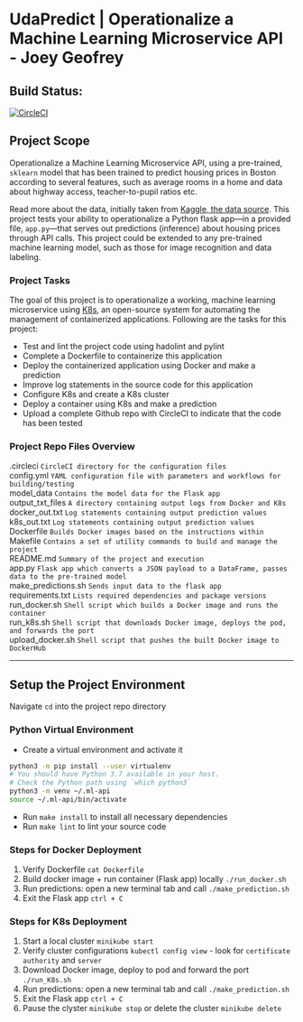 # UdaPredict | Operationalize a Machine Learning Microservice API - Joey Geofrey

## Build Status:
[![CircleCI](https://dl.circleci.com/status-badge/img/gh/joeygeofrey/IAC-K8s-operationalize-ML-microservice-api/tree/main.svg?style=svg)](https://dl.circleci.com/status-badge/redirect/gh/joeygeofrey/IAC-K8s-operationalize-ML-microservice-api/tree/main)

## Project Scope

Operationalize a Machine Learning Microservice API, using a pre-trained, `sklearn` model that has been trained to predict housing prices in Boston according to several features, such as average rooms in a home and data about highway access, teacher-to-pupil ratios etc. 

Read more about the data, initially taken from [Kaggle, the data source](https://www.kaggle.com/c/boston-housing). This project tests your ability to operationalize a Python flask app—in a provided file, `app.py`—that serves out predictions (inference) about housing prices through API calls. This project could be extended to any pre-trained machine learning model, such as those for image recognition and data labeling.

### Project Tasks

The goal of this project is to operationalize a working, machine learning microservice using [K8s](https://kubernetes.io/), an open-source system for automating the management of containerized applications. Following are the tasks for this project:
* Test and lint the project code using hadolint and pylint
* Complete a Dockerfile to containerize this application
* Deploy the containerized application using Docker and make a prediction
* Improve log statements in the source code for this application
* Configure K8s and create a K8s cluster
* Deploy a container using K8s and make a prediction
* Upload a complete Github repo with CircleCI to indicate that the code has been tested

### Project Repo Files Overview

.circleci `CircleCI directory for the configuration files`\
config.yml `YAML configuration file with parameters and workflows for building/testing`\
model_data `Contains the model data for the Flask app`\
output_txt_files `A directory containing output logs from Docker and K8s`\
docker_out.txt `Log statements containing output prediction values`\
k8s_out.txt `Log statements containing output prediction values`\
Dockerfile `Builds Docker images based on the instructions within`\
Makefile `Contains a set of utility commands to build and manage the project`\
README.md `Summary of the project and execution`\
app.py `Flask app which converts a JSON payload to a DataFrame, passes data to the pre-trained model`\
make_predictions.sh `Sends input data to the flask app`\
requirements.txt `Lists required dependencies and package versions`\
run_docker.sh `Shell script which builds a Docker image and runs the container`\
run_k8s.sh `Shell script that downloads Docker image, deploys the pod, and forwards the port`\
upload_docker.sh `Shell script that pushes the built Docker image to DockerHub`

---

## Setup the Project Environment
Navigate `cd` into the project repo directory

### Python Virtual Environment
* Create a virtual environment and activate it
```bash
python3 -m pip install --user virtualenv
# You should have Python 3.7 available in your host. 
# Check the Python path using `which python3`
python3 -m venv ~/.ml-api
source ~/.ml-api/bin/activate
```
* Run `make install` to install all necessary dependencies
* Run `make lint` to lint your source code

### Steps for Docker Deployment

1. Verify Dockerfile  `cat Dockerfile`
2. Build docker image + run container (Flask app) locally `./run_docker.sh`
3. Run predictions: open a new terminal tab and call `./make_prediction.sh`
3. Exit the Flask app `ctrl + C`

### Steps for K8s Deployment

1. Start a local cluster `minikube start`
2. Verify cluster configurations `kubectl config view`  - look for `certificate authority` and `server`
3. Download Docker image, deploy to pod and forward the port `./run_K8s.sh`
4. Run predictions: open a new terminal tab and call `./make_prediction.sh`
5. Exit the Flask app `ctrl + C`
6. Pause the clyster `minikube stop` or delete the cluster `minikube delete`
